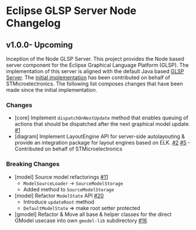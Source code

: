 # Eclipse GLSP Server Node Changelog

## v1.0.0- Upcoming

Inception of the Node GLSP Server.
This project provides the Node based server component for the Eclipse Graphical Language Platform (GLSP).
The implementation of this server is aligned with the default Java based [GLSP Server](https://github.com/eclipse-glsp/glsp-server).
The [initial implementation](https://github.com/eclipse-glsp/glsp-server-node/commit/4fba8e8beef07798a7eff27c9c04ca68583e5960) has been contributed on behalf of STMicroelectronics.
The following list composes changes that have been made since the initial implementation.

### Changes

-   [core] Implement `dispatchOnNextUpdate` method that enables queuing of actions that should be dispatched after the next graphical model update. [#1](https://github.com/eclipse-glsp/glsp-server-node/pull/1)
-   [diagram] Implement LayoutEngine API for server-side autolayouting & provide an integration package for layout engines based on ELK. [#2](https://github.com/eclipse-glsp/glsp-server-node/pull/2) [#5](https://github.com/eclipse-glsp/glsp-server-node/pull/5) - Contributed on behalf of STMicroelectronics

### Breaking Changes

-   [model] Source model refactorings [#11](https://github.com/eclipse-glsp/glsp-server-node/pull/11)
    -   `ModelSourceLoader` → `SourceModelStorage`
    -   Added method to `SourceModelStorage`
-   [model] Refactor `ModelState` API [#20](https://github.com/eclipse-glsp/glsp-server-node/pull/20)
    -   Introduce `updateRoot` method
    -   `DefaultModelState` => make root setter protected
-   [gmodel] Refactor & Move all base & helper classes for the direct GModel usecase into own `gmodel-lib` subdirectory [#16](https://github.com/eclipse-glsp/glsp-server-node/pull/16)
